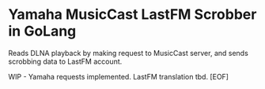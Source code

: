 # Yamaha MusicCast LastFM Scrobber in GoLang

Reads DLNA playback by making request to MusicCast server, and sends scrobbing data to LastFM account. 

WIP - Yamaha requests implemented. LastFM translation tbd. 
[EOF]